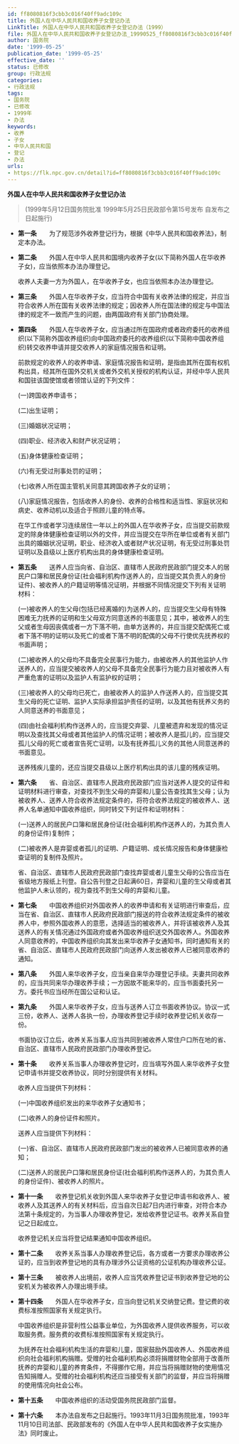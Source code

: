 ```yaml
---
id: ff8080816f3cbb3c016f40ff9adc109c
title: 外国人在中华人民共和国收养子女登记办法
LinkTitle: 外国人在中华人民共和国收养子女登记办法（1999）
file: 外国人在中华人民共和国收养子女登记办法_19990525_ff8080816f3cbb3c016f40ff9adc109c.docx
author: 国务院
date: '1999-05-25'
publication_date: '1999-05-25'
effective_date: ''
status: 已修改
group: 行政法规
categories:
- 行政法规
tags:
- 国务院
- 已修改
- 1999年
- 办法
keywords:
- 收养
- 子女
- 中华人民共和国
- 登记
- 办法
urls:
- https://flk.npc.gov.cn/detail?id=ff8080816f3cbb3c016f40ff9adc109c
---
```


**外国人在中华人民共和国收养子女登记办法**

> (1999年5月12日国务院批准 1999年5月25日民政部令第15号发布 自发布之日起施行)

- **第一条**　　为了规范涉外收养登记行为，根据《中华人民共和国收养法》，制定本办法。

- **第二条**　　外国人在中华人民共和国境内收养子女(以下简称外国人在华收养子女)，应当依照本办法办理登记。

  收养人夫妻一方为外国人，在华收养子女，也应当依照本办法办理登记。

- **第三条**　　外国人在华收养子女，应当符合中国有关收养法律的规定，并应当符合收养人所在国有关收养法律的规定；因收养人所在国法律的规定与中国法律的规定不一致而产生的问题，由两国政府有关部门协商处理。

- **第四条**　　外国人在华收养子女，应当通过所在国政府或者政府委托的收养组织(以下简称外国收养组织)向中国政府委托的收养组织(以下简称中国收养组织)转交收养申请并提交收养人的家庭情况报告和证明。

  前款规定的收养人的收养申请、家庭情况报告和证明，是指由其所在国有权机构出具，经其所在国外交机关或者外交机关授权的机构认证，并经中华人民共和国驻该国使馆或者领馆认证的下列文件：

  (一)跨国收养申请书；

  (二)出生证明；

  (三)婚姻状况证明；

  (四)职业、经济收入和财产状况证明；

  (五)身体健康检查证明；

  (六)有无受过刑事处罚的证明；

  (七)收养人所在国主管机关同意其跨国收养子女的证明；

  (八)家庭情况报告，包括收养人的身份、收养的合格性和适当性、家庭状况和病史、收养动机以及适合于照顾儿童的特点等。

  在华工作或者学习连续居住一年以上的外国人在华收养子女，应当提交前款规定的除身体健康检查证明以外的文件，并应当提交在华所在单位或者有关部门出具的婚姻状况证明，职业、经济收入或者财产状况证明，有无受过刑事处罚证明以及县级以上医疗机构出具的身体健康检查证明。

- **第五条**　　送养人应当向省、自治区、直辖市人民政府民政部门提交本人的居民户口簿和居民身份证(社会福利机构作送养人的，应当提交其负责人的身份证件)、被收养人的户籍证明等情况证明，并根据不同情况提交下列有关证明材料：

  (一)被收养人的生父母(包括已经离婚的)为送养人的，应当提交生父母有特殊困难无力抚养的证明和生父母双方同意送养的书面意见；其中，被收养人的生父或者生母因丧偶或者一方下落不明，由单方送养的，并应当提交配偶死亡或者下落不明的证明以及死亡的或者下落不明的配偶的父母不行使优先抚养权的书面声明；

  (二)被收养人的父母均不具备完全民事行为能力，由被收养人的其他监护人作送养人的，应当提交被收养人的父母不具备完全民事行为能力且对被收养人有严重危害的证明以及监护人有监护权的证明；

  (三)被收养人的父母均已死亡，由被收养人的监护人作送养人的，应当提交其生父母的死亡证明、监护人实际承担监护责任的证明，以及其他有抚养义务的人同意送养的书面意见；

  (四)由社会福利机构作送养人的，应当提交弃婴、儿童被遗弃和发现的情况证明以及查找其父母或者其他监护人的情况证明；被收养人是孤儿的，应当提交孤儿父母的死亡或者宣告死亡证明，以及有抚养孤儿义务的其他人同意送养的书面意见。

  送养残疾儿童的，还应当提交县级以上医疗机构出具的该儿童的残疾证明。

- **第六条**　　省、自治区、直辖市人民政府民政部门应当对送养人提交的证件和证明材料进行审查，对查找不到生父母的弃婴和儿童公告查找其生父母；认为被收养人、送养人符合收养法规定条件的，将符合收养法规定的被收养人、送养人名单通知中国收养组织，同时转交下列证件和证明材料：

  (一)送养人的居民户口簿和居民身份证(社会福利机构作送养人的，为其负责人的身份证件)复制件；

  (二)被收养人是弃婴或者孤儿的证明、户籍证明、成长情况报告和身体健康检查证明的复制件及照片。

  省、自治区、直辖市人民政府民政部门查找弃婴或者儿童生父母的公告应当在省级地方报纸上刊登。自公告刊登之日起满60日，弃婴和儿童的生父母或者其他监护人未认领的，视为查找不到生父母的弃婴和儿童。

- **第七条**　　中国收养组织对外国收养人的收养申请和有关证明进行审查后，应当在省、自治区、直辖市人民政府民政部门报送的符合收养法规定条件的被收养人中，参照外国收养人的意愿，选择适当的被收养人，并将该被收养人及其送养人的有关情况通过外国政府或者外国收养组织送交外国收养人。外国收养人同意收养的，中国收养组织向其发出来华收养子女通知书，同时通知有关的省、自治区、直辖市人民政府民政部门向送养人发出被收养人已被同意收养的通知。

- **第八条**　　外国人来华收养子女，应当亲自来华办理登记手续。夫妻共同收养的，应当共同来华办理收养手续；一方因故不能来华的，应当书面委托另一方。委托书应当经所在国公证和认证。

- **第九条**　　外国人来华收养子女，应当与送养人订立书面收养协议。协议一式三份，收养人、送养人各执一份，办理收养登记手续时收养登记机关收存一份。

  书面协议订立后，收养关系当事人应当共同到被收养人常住户口所在地的省、自治区、直辖市人民政府民政部门办理收养登记。

- **第十条**　　收养关系当事人办理收养登记时，应当填写外国人来华收养子女登记申请书并提交收养协议，同时分别提供有关材料。

  收养人应当提供下列材料：

  (一)中国收养组织发出的来华收养子女通知书；

  (二)收养人的身份证件和照片。

  送养人应当提供下列材料：

  (一)省、自治区、直辖市人民政府民政部门发出的被收养人已被同意收养的通知；

  (二)送养人的居民户口簿和居民身份证(社会福利机构作送养人的，为其负责人的身份证件)、被收养人的照片。

- **第十一条**　　收养登记机关收到外国人来华收养子女登记申请书和收养人、被收养人及其送养人的有关材料后，应当自次日起7日内进行审查，对符合本办法第十条规定的，为当事人办理收养登记，发给收养登记证书。收养关系自登记之日起成立。

  收养登记机关应当将登记结果通知中国收养组织。

- **第十二条**　　收养关系当事人办理收养登记后，各方或者一方要求办理收养公证的，应当到收养登记地的具有办理涉外公证资格的公证机构办理收养公证。

- **第十三条**　　被收养人出境前，收养人应当凭收养登记证书到收养登记地的公安机关为被收养人办理出境手续。

- **第十四条**　　外国人在华收养子女，应当向登记机关交纳登记费。登记费的收费标准按照国家有关规定执行。

  中国收养组织是非营利性公益事业单位，为外国收养人提供收养服务，可以收取服务费。服务费的收费标准按照国家有关规定执行。

  为抚养在社会福利机构生活的弃婴和儿童，国家鼓励外国收养人、外国收养组织向社会福利机构捐赠。受赠的社会福利机构必须将捐赠财物全部用于改善所抚养的弃婴和儿童的养育条件，不得挪作它用，并应当将捐赠财物的使用情况告知捐赠人。受赠的社会福利机构还应当接受有关部门的监督，并应当将捐赠的使用情况向社会公布。

- **第十五条**　　中国收养组织的活动受国务院民政部门监督。

- **第十六条**　　本办法自发布之日起施行。1993年11月3日国务院批准，1993年11月10日司法部、民政部发布的《外国人在中华人民共和国收养子女实施办法》同时废止。
